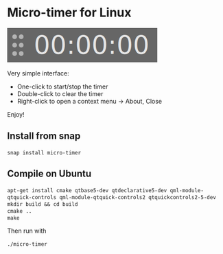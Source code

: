 # Micro-timer for Linux

![micro-timer screenshot](resources/micro-timer-screenshot.png)

Very simple interface:

- One-click to start/stop the timer
- Double-click to clear the timer
- Right-click to open a context menu -> About, Close

Enjoy!

## Install from snap

```
snap install micro-timer
```

## Compile on Ubuntu

```
apt-get install cmake qtbase5-dev qtdeclarative5-dev qml-module-qtquick-controls qml-module-qtquick-controls2 qtquickcontrols2-5-dev
mkdir build && cd build
cmake ..
make
```

Then run with

```
./micro-timer
```
